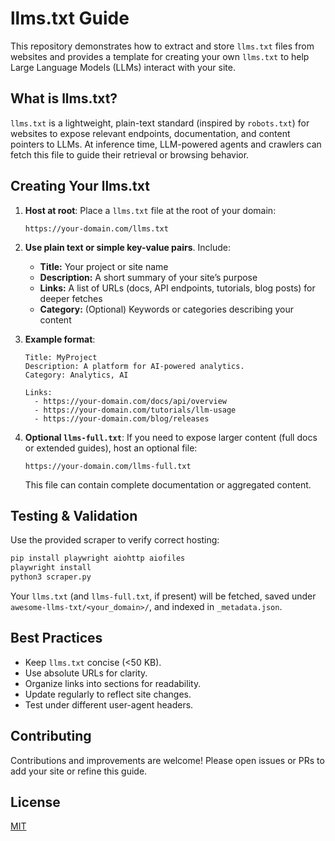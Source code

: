 # llms.txt Guide

This repository demonstrates how to extract and store `llms.txt` files from websites and provides a template for creating your own `llms.txt` to help Large Language Models (LLMs) interact with your site.

## What is llms.txt?

`llms.txt` is a lightweight, plain-text standard (inspired by `robots.txt`) for websites to expose relevant endpoints, documentation, and content pointers to LLMs. At inference time, LLM-powered agents and crawlers can fetch this file to guide their retrieval or browsing behavior.

## Creating Your llms.txt

1. **Host at root**: Place a `llms.txt` file at the root of your domain:
   ```
   https://your-domain.com/llms.txt
   ```

2. **Use plain text or simple key-value pairs**. Include:
   - **Title:** Your project or site name
   - **Description:** A short summary of your site’s purpose
   - **Links:** A list of URLs (docs, API endpoints, tutorials, blog posts) for deeper fetches
   - **Category:** (Optional) Keywords or categories describing your content

3. **Example format**:
   ```text
   Title: MyProject
   Description: A platform for AI-powered analytics.
   Category: Analytics, AI

   Links:
     - https://your-domain.com/docs/api/overview
     - https://your-domain.com/tutorials/llm-usage
     - https://your-domain.com/blog/releases
   ```

4. **Optional `llms-full.txt`**: If you need to expose larger content (full docs or extended guides), host an optional file:
   ```
   https://your-domain.com/llms-full.txt
   ```
   This file can contain complete documentation or aggregated content.

## Testing & Validation

Use the provided scraper to verify correct hosting:

```bash
pip install playwright aiohttp aiofiles
playwright install
python3 scraper.py
```

Your `llms.txt` (and `llms-full.txt`, if present) will be fetched, saved under `awesome-llms-txt/<your_domain>/`, and indexed in `_metadata.json`.

## Best Practices

- Keep `llms.txt` concise (<50 KB).
- Use absolute URLs for clarity.
- Organize links into sections for readability.
- Update regularly to reflect site changes.
- Test under different user-agent headers.

## Contributing

Contributions and improvements are welcome! Please open issues or PRs to add your site or refine this guide.

## License

[MIT](LICENSE)
